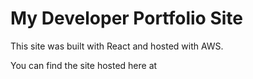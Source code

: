 # My Developer Portfolio Site

This site was built with React and hosted with AWS.

You can find the site hosted here at 

